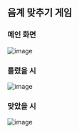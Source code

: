 ## 음계 맞추기 게임

### 메인 화면
![image](https://github.com/Kimchaeeuny/game/assets/120534069/370680ec-23e5-4c29-9d0f-acff07532e48)


### 틀렸을 시
![image](https://github.com/Kimchaeeuny/game/assets/120534069/d0c30fdf-cbee-4d4f-9f60-8f9a0f9f5cd1)


### 맞았을 시
![image](https://github.com/Kimchaeeuny/game/assets/120534069/240377e2-5c6c-47ea-bc85-c708ff56f4ae)


